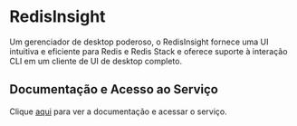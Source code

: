 # RedisInsight

Um gerenciador de desktop poderoso, o RedisInsight fornece uma UI intuitiva e eficiente para Redis e Redis Stack e oferece suporte à interação CLI em um cliente de UI de desktop completo.

## Documentação e Acesso ao Serviço

Clique [aqui](https://redis.com/redis-enterprise/redis-insight) para ver a documentação e acessar o serviço.